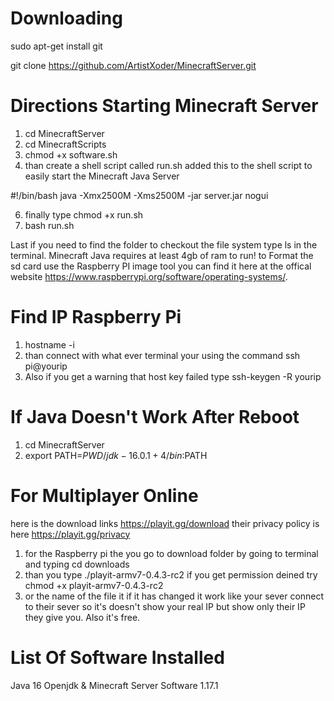 # Downloading 
sudo apt-get install git

git clone https://github.com/ArtistXoder/MinecraftServer.git

# Directions Starting Minecraft Server 
1) cd MinecraftServer
2) cd MinecraftScripts
3) chmod +x software.sh
4) than create a shell script called run.sh 
added this to the shell script to easily start the Minecraft Java Server

#!/bin/bash
java -Xmx2500M -Xms2500M -jar server.jar nogui

6) finally type chmod +x run.sh
7) bash run.sh

Last if you need to find the folder to checkout the file system type ls in the terminal. Minecraft Java requires at least 4gb of ram to run!
to Format the sd card use the Raspberry PI image tool you can find it here at the offical website https://www.raspberrypi.org/software/operating-systems/.


# Find IP Raspberry Pi 
1) hostname -i 
2) than connect with what ever terminal your using  the command ssh pi@yourip 
3) Also if you get a warning that host key failed type ssh-keygen -R yourip 

# If Java Doesn't Work After Reboot 
1) cd MinecraftServer
2) export PATH=$PWD/jdk-16.0.1+4/bin:$PATH

# For Multiplayer Online 
here is the download links https://playit.gg/download
their privacy policy is here https://playit.gg/privacy 

1) for the Raspberry pi the you go to download folder by going to terminal and typing cd downloads
2) than you type ./playit-armv7-0.4.3-rc2 if you get permission deined try chmod +x playit-armv7-0.4.3-rc2 
3) or the name of the file it if it has changed 
it work like your sever connect to their sever so it's doesn't show your real IP but show only their IP they give you. Also it's free. 

# List Of Software Installed 
Java 16 Openjdk & Minecraft Server Software 1.17.1
